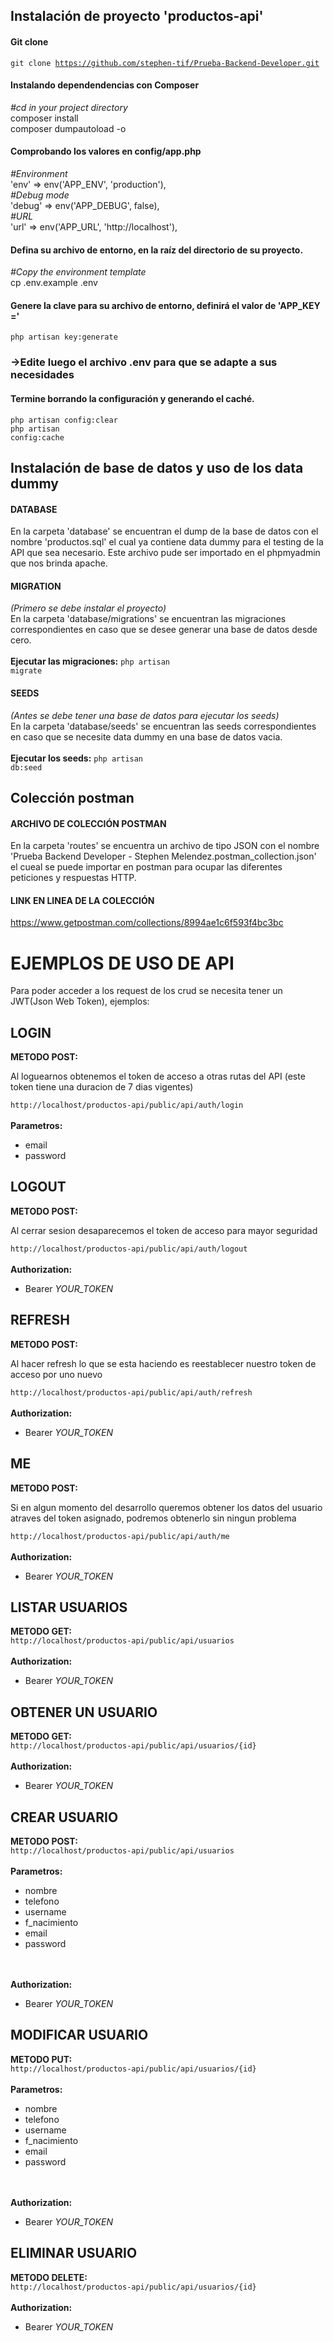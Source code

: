 ## Instalación de proyecto 'productos-api'

#### Git clone
<code>git clone https://github.com/stephen-tif/Prueba-Backend-Developer.git</code>

#### Instalando dependendencias con Composer
<em>#cd in your project directory</em>
<br>
composer install
<br>
composer dumpautoload -o

#### Comprobando los valores en config/app.php

<em>#Environment</em>
<br>
'env' => env('APP_ENV', 'production'),
<br>
<em>#Debug mode</em>
<br>
'debug' => env('APP_DEBUG', false),
<br>
<em>#URL</em>
<br>
'url' => env('APP_URL', 'http://localhost'),

#### Defina su archivo de entorno, en la raíz del directorio de su proyecto.
<em>#Copy the environment template</em>
<br>
cp .env.example .env

#### Genere la clave para su archivo de entorno, definirá el valor de 'APP_KEY ='
<code>php artisan key:generate</code>

### ->Edite luego el archivo .env para que se adapte a sus necesidades 

#### Termine borrando la configuración y generando el caché.
<code>php artisan config:clear</code>
<br>
<code>php artisan config:cache</code>


## Instalación de base de datos y uso de los data dummy

#### DATABASE
En la carpeta 'database' se encuentran el dump de la base de datos con el nombre 'productos.sql' el cual ya contiene data dummy para el testing de la API que sea necesario. Este archivo pude ser importado en el phpmyadmin que nos brinda apache.

#### MIGRATION
<em>(Primero se debe instalar el proyecto)</em>
<br>
En la carpeta 'database/migrations' se encuentran las migraciones correspondientes en caso que se desee generar una base de datos desde cero.
<br><br>
<strong>Ejecutar las migraciones:</strong> <code>php artisan migrate</code>

#### SEEDS
<em>(Antes se debe tener una base de datos para ejecutar los seeds)</em>
<br>
En la carpeta 'database/seeds' se encuentran las seeds correspondientes en caso que se necesite data dummy en una base de datos vacia.
<br><br>
<strong>Ejecutar los seeds:</strong> <code>php artisan db:seed</code>



## Colección postman

#### ARCHIVO  DE COLECCIÓN POSTMAN
En la carpeta 'routes' se encuentra un archivo de tipo JSON con el nombre 'Prueba Backend Developer - Stephen Melendez.postman_collection.json' el cueal se puede importar en postman para ocupar las diferentes peticiones y respuestas HTTP.

#### LINK EN LINEA DE LA COLECCIÓN
<a>https://www.getpostman.com/collections/8994ae1c6f593f4bc3bc</a>


# EJEMPLOS DE USO DE API
Para poder acceder a los request de los crud se necesita tener un JWT(Json Web Token), ejemplos:

## LOGIN
<strong>METODO POST:</strong>
<br>
<p>Al loguearnos obtenemos el token de acceso a otras rutas del API (este token tiene una duracion de 7 dias vigentes)</p>
<code>http://localhost/productos-api/public/api/auth/login</code>
<br><br>
<strong>Parametros:</strong>
<br>
<ul>
    <li>email</li>
    <li>password</li>
</ul>

## LOGOUT
<strong>METODO POST:</strong>
<br>
<p>Al cerrar sesion desaparecemos el token de acceso para mayor seguridad</p>
<code>http://localhost/productos-api/public/api/auth/logout</code>
<br><br>
<strong>Authorization:</strong>
<br>
<ul>
    <li>Bearer <i>YOUR_TOKEN</i></li>
</ul>

## REFRESH
<strong>METODO POST:</strong>
<br>
<p>Al hacer refresh lo que se esta haciendo es reestablecer nuestro token de acceso por uno nuevo</p>
<code>http://localhost/productos-api/public/api/auth/refresh</code>
<br><br>
<strong>Authorization:</strong>
<br>
<ul>
    <li>Bearer <i>YOUR_TOKEN</i></li>
</ul>

## ME
<strong>METODO POST:</strong>
<br>
<p>Si en algun momento del desarrollo queremos obtener los datos del usuario atraves del token asignado, podremos obtenerlo sin ningun problema</p>
<code>http://localhost/productos-api/public/api/auth/me</code>
<br><br>
<strong>Authorization:</strong>
<br>
<ul>
    <li>Bearer <i>YOUR_TOKEN</i></li>
</ul>

## LISTAR USUARIOS
<strong>METODO GET:</strong>
<br>
<code>http://localhost/productos-api/public/api/usuarios</code>
<br><br>
<strong>Authorization:</strong>
<br>
<ul>
    <li>Bearer <i>YOUR_TOKEN</i></li>
</ul>

## OBTENER UN USUARIO
<strong>METODO GET:</strong>
<br>
<code>http://localhost/productos-api/public/api/usuarios/{id}</code>
<br><br>
<strong>Authorization:</strong>
<br>
<ul>
    <li>Bearer <i>YOUR_TOKEN</i></li>
</ul>

## CREAR USUARIO
<strong>METODO POST:</strong>
<br>
<code>http://localhost/productos-api/public/api/usuarios</code>
<br><br>
<strong>Parametros:</strong>
<br>
<ul>
    <li>nombre</li>
    <li>telefono</li>
    <li>username</li>
    <li>f_nacimiento</li>
    <li>email</li>
    <li>password</li>
</ul>
<br><br>
<strong>Authorization:</strong>
<br>
<ul>
    <li>Bearer <i>YOUR_TOKEN</i></li>
</ul>

## MODIFICAR USUARIO
<strong>METODO PUT:</strong>
<br>
<code>http://localhost/productos-api/public/api/usuarios/{id}</code>
<br><br>
<strong>Parametros:</strong>
<br>
<ul>
    <li>nombre</li>
    <li>telefono</li>
    <li>username</li>
    <li>f_nacimiento</li>
    <li>email</li>
    <li>password</li>
</ul>
<br><br>
<strong>Authorization:</strong>
<br>
<ul>
    <li>Bearer <i>YOUR_TOKEN</i></li>
</ul>

## ELIMINAR USUARIO
<strong>METODO DELETE:</strong>
<br>
<code>http://localhost/productos-api/public/api/usuarios/{id}</code>
<br><br>
<strong>Authorization:</strong>
<br>
<ul>
    <li>Bearer <i>YOUR_TOKEN</i></li>
</ul>
